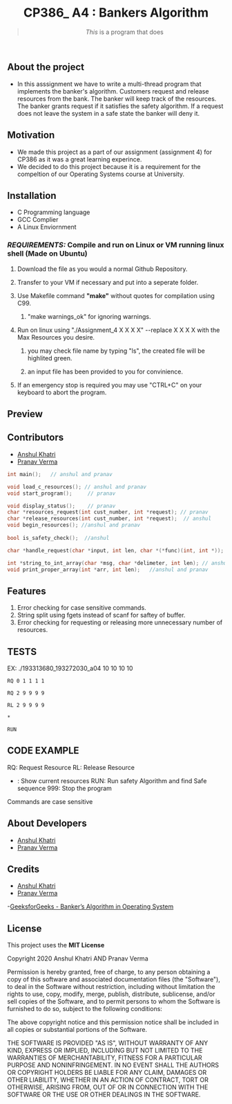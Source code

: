 <h1 align="center"> 
  CP386_ A4 : Bankers Algorithm
</h1>

<blockquote align="center">
  <em>This</em> is a program that does  
</blockquote>

<br/>

## About the project

- In this asssignment we have to write a multi-thread program that implements the banker's algorithm. Customers request and release resources from the bank. The banker will keep track of the resources. The banker grants request if it satisfies the safety algorithm. If a request does not leave the system in a safe state the banker will deny it.

## Motivation

- We made this project as a part of our assignment (assignment 4) for CP386 as it was a great learning experince.
- We decided to do this project because it is a requirement for the compeltion of our Operating Systems course at University.

## Installation

- C Programming language
- GCC Complier
- A Linux Enviornment 

### _REQUIREMENTS:_ Compile and run on **Linux** or **VM running linux shell** (Made on Ubuntu)

1. Download the file as you would a normal Github Repository.

1. Transfer to your VM if necessary and put into a seperate folder.

1. Use Makefile command **"make"** without quotes for compilation using C99.

    1. "make warnings_ok" for ignoring warnings.

1. Run on linux using "./Assignment_4 X X X X"  --replace X X X X with the Max Resources you desire.

    1. you may check file name by typing "ls", the created file will be highlited green.

    1. an input file has been provided to you for convinience.

1. If an emergency stop is required you may use "CTRL+C" on your keyboard to abort the program.


## Preview

## Contributors

- [Anshul Khatri](https://github.com/khat3680)<br/>
- [Pranav Verma](https://github.com/Navsan1)<br/>

```c
int main();   // anshul and pranav

void load_c_resources(); // anshul and pranav
void start_program();     // pranav

void display_status();    // pranav
char *resources_request(int cust_number, int *request); // pranav
char *release_resources(int cust_number, int *request);  // anshul
void begin_resources(); //anshul and pranav
 
bool is_safety_check();  //anshul

char *handle_request(char *input, int len, char *(*func)(int, int *)); // anshul and pranav

int *string_to_int_array(char *msg, char *delimeter, int len); // anshul
void print_proper_array(int *arr, int len);   //anshul and pranav
```
## Features
1. Error checking for case sensitive commands.
2. String split using fgets instead of scanf for saftey of buffer.
3. Error checking for requesting or releasing more unnecessary number of resources.


## TESTS

EX: ./193313680_193272030_a04 10 10 10 10

    RQ 0 1 1 1 1

    RQ 2 9 9 9 9

    RL 2 9 9 9 9

    *

    RUN

## CODE EXAMPLE

RQ: Request Resource
RL: Release Resource
* : Show current resources
RUN: Run safety Algorithm and find Safe sequence
999: Stop the program


Commands are case sensitive


## About Developers

- [Anshul Khatri](https://github.com/khat3680)<br/>
- [Pranav Verma](https://github.com/Navsan1)<br/>

## Credits

- [Anshul Khatri](https://github.com/khat3680)<br/>
- [Pranav Verma](https://github.com/Navsan1)<br/>

-[GeeksforGeeks - Banker’s Algorithm in Operating System](https://www.geeksforgeeks.org/bankers-algorithm-in-operating-system-2/)<br/>
## License

This project uses the **MIT License**

Copyright 2020 Anshul Khatri AND Pranav Verma

Permission is hereby granted, free of charge, to any person obtaining a copy of this software and associated documentation files (the "Software"), to deal in the Software without restriction, including without limitation the rights to use, copy, modify, merge, publish, distribute, sublicense, and/or sell copies of the Software, and to permit persons to whom the Software is furnished to do so, subject to the following conditions:

The above copyright notice and this permission notice shall be included in all copies or substantial portions of the Software.

THE SOFTWARE IS PROVIDED "AS IS", WITHOUT WARRANTY OF ANY KIND, EXPRESS OR IMPLIED, INCLUDING BUT NOT LIMITED TO THE WARRANTIES OF MERCHANTABILITY, FITNESS FOR A PARTICULAR PURPOSE AND NONINFRINGEMENT. IN NO EVENT SHALL THE AUTHORS OR COPYRIGHT HOLDERS BE LIABLE FOR ANY CLAIM, DAMAGES OR OTHER LIABILITY, WHETHER IN AN ACTION OF CONTRACT, TORT OR OTHERWISE, ARISING FROM, OUT OF OR IN CONNECTION WITH THE SOFTWARE OR THE USE OR OTHER DEALINGS IN THE SOFTWARE.
